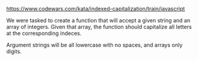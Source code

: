 https://www.codewars.com/kata/indexed-capitalization/train/javascript

We were tasked to create a function that will accept a given string and an array of integers. Given that array, the function should capitalize all letters at the corresponding indeces.

Argument strings will be all lowercase with no spaces, and arrays only digits.